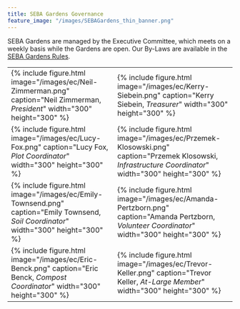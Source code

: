 ```yaml
---
title: SEBA Gardens Governance
feature_image: "/images/SEBAGardens_thin_banner.png"
---
```


SEBA Gardens are managed by the Executive Committee, which meets on a weekly
basis while the Gardens are open. Our By-Laws are available in the 
[SEBA Gardens Rules][rules].

<table>
<tr>
<td>
{% include figure.html 
   image="/images/ec/Neil-Zimmerman.png"
   caption="Neil Zimmerman, <em>President</em>"
   width="300"
   height="300"
%}
</td>
<td>
{% include figure.html 
   image="/images/ec/Kerry-Siebein.png"
   caption="Kerry Siebein, <em>Treasurer</em>"
   width="300"
   height="300"
%}
</td>
</tr>

<tr>
<td>
{% include figure.html 
   image="/images/ec/Lucy-Fox.png"
   caption="Lucy Fox, <em>Plot Coordinator</em>"
   width="300"
   height="300"
%}
</td>
<td>
{% include figure.html 
   image="/images/ec/Przemek-Klosowski.png"
   caption="Przemek Klosowski, <em>Infrastructure Coordinator</em>"
   width="300"
   height="300"
%}
</td>
</tr>

<tr>
<td>
{% include figure.html 
   image="/images/ec/Emily-Townsend.png"
   caption="Emily Townsend, <em>Soil Coordinator</em>"
   width="300"
   height="300"
%}
</td>
<td>
{% include figure.html 
   image="/images/ec/Amanda-Pertzborn.png"
   caption="Amanda Pertzborn, <em>Volunteer Coordinator</em>"
   width="300"
   height="300"
%}
</td>
</tr>

<tr>
<td>
{% include figure.html 
   image="/images/ec/Eric-Benck.png"
   caption="Eric Benck, <em>Compost Coordinator</em>"
   width="300"
   height="300"
%}
</td>
<td>
{% include figure.html 
   image="/images/ec/Trevor-Keller.png"
   caption="Trevor Keller, <em>At-Large Member</em>"
   width="300"
   height="300"
%}
</td>
</tr>

</table>

<!--Links-->
[rules]:      /governance/SEBA_Gardens_Rules/
